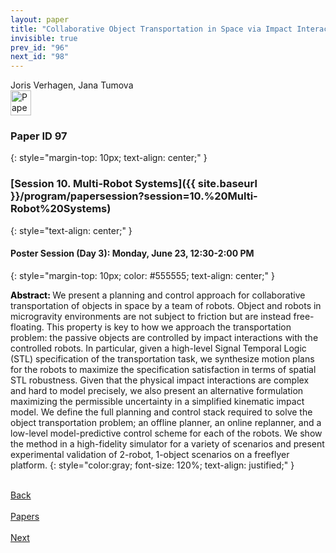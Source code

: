 ```yaml
---
layout: paper
title: "Collaborative Object Transportation in Space via Impact Interactions"
invisible: true
prev_id: "96"
next_id: "98"
---
```

<div class="paper-authors">
  <div class="paper-author-box">
    <div class="paper-author-name">Joris Verhagen, Jana Tumova</div>
    <div class="paper-author-uni"></div>
  </div>
</div>

<div class="paper-pdf">
  <div>
    <a href="https://www.roboticsproceedings.org/rss21/p097.pdf" title="Download PDF" target="_blank">
      <img src="{{ site.baseurl }}/images/paper_link_cardinal_red.png" alt="Paper PDF" width="33" height="40" />
    </a>
  </div>
</div>

### Paper ID 97
{: style="margin-top: 10px; text-align: center;" }

### [Session 10. Multi-Robot Systems]({{ site.baseurl }}/program/papersession?session=10.%20Multi-Robot%20Systems)
{: style="text-align: center;" }

#### Poster Session (Day 3): Monday, June 23, 12:30-2:00 PM
{: style="margin-top: 10px; color: #555555; text-align: center;" }

<b style="color: black;">Abstract: </b>We present a planning and control approach for collaborative transportation of objects in space by a team of robots. Object and robots in microgravity environments are not subject to friction but are instead free-floating. This property is key to how we approach the transportation problem: the passive objects are controlled by impact interactions with the controlled robots. In particular, given a high-level Signal Temporal Logic (STL) specification of the transportation task, we synthesize motion plans for the robots to maximize the specification satisfaction in terms of spatial STL robustness. Given that the physical impact interactions are complex and hard to model precisely, we also present an alternative formulation maximizing the permissible uncertainty in a simplified kinematic impact model. We define the full planning and control stack required to solve the object transportation problem; an offline planner, an online replanner, and a low-level model-predictive control scheme for each of the robots.  We show the method in a high-fidelity simulator for a variety of scenarios and present experimental validation of 2-robot, 1-object scenarios on a freeflyer platform.
{: style="color:gray; font-size: 120%; text-align: justified;" }

<div class="paper-menu">
  <div class="paper-menu-inner">
    <a href="{{ site.baseurl }}/program/papers/96/" title="Previous Paper">
            <div class="paper-menu-icon">
                <i class="fas fa-arrow-left"></i><br>
                <span class="paper-menu-label">Back</span>
            </div>
        </a>
    <a href="{{ site.baseurl }}/program/papers" title="All Papers">
      <div class="paper-menu-icon">
        <i class="fas fa-list"></i><br>
        <span class="paper-menu-label">Papers</span>
      </div>
    </a>
    <a href="{{ site.baseurl }}/program/papers/98/" title="Next Paper">
            <div class="paper-menu-icon">
                <i class="fas fa-arrow-right"></i><br>
                <span class="paper-menu-label">Next</span>
            </div>
        </a>
  </div>
</div>
